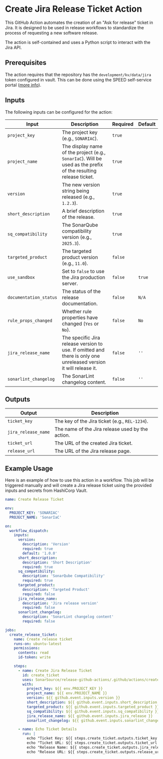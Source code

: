 # Create Jira Release Ticket Action

This GitHub Action automates the creation of an "Ask for release" ticket in Jira. It is designed to be used in release
workflows to standardize the process of requesting a new software release.

The action is self-contained and uses a Python script to interact with the Jira API.

## Prerequisites

The action requires that the repository has the `development/kv/data/jira` token configured in vault.
This can be done using the SPEED self-service
portal ([more info](https://xtranet-sonarsource.atlassian.net/wiki/spaces/Platform/pages/3553787989/Manage+Vault+Policy+-+SPEED)).

## Inputs

The following inputs can be configured for the action:

| Input                  | Description                                                                                                       | Required | Default |
|------------------------|-------------------------------------------------------------------------------------------------------------------|----------|---------|
| `project_key`          | The project key (e.g., `SONARIAC`).                                                                               | `true`   |         |
| `project_name`         | The display name of the project (e.g., `SonarIaC`). Will be used as the prefix of the resulting release ticket.   | `true`   |         |
| `version`              | The new version string being released (e.g., `1.2.3`).                                                            | `true`   |         |
| `short_description`    | A brief description of the release.                                                                               | `true`   |         |
| `sq_compatibility`     | The SonarQube compatibility version (e.g., `2025.3`).                                                             | `true`   |         |
| `targeted_product`     | The targeted product version (e.g., `11.0`).                                                                      | `false`  |         |
| `use_sandbox`          | Set to `false` to use the Jira production server.                                                                 | `false`  | `true`  |
| `documentation_status` | The status of the release documentation.                                                                          | `false`  | `N/A`   |
| `rule_props_changed`   | Whether rule properties have changed (`Yes` or `No`).                                                             | `false`  | `No`    |
| `jira_release_name`    | The specific Jira release version to use. If omitted and there is only one unreleased version it will release it. | `false`  | `''`    |
| `sonarlint_changelog`  | The SonarLint changelog content.                                                                                  | `false`  | `''`    |

## Outputs

| Output              | Description                                      |
|---------------------|--------------------------------------------------|
| `ticket_key`        | The key of the Jira ticket (e.g., `REL-1234`).   |
| `jira_release_name` | The name of the Jira release used by the action. |
| `ticket_url`        | The URL of the created Jira ticket.              |
| `release_url`       | The URL of the Jira release page.                |

## Example Usage

Here is an example of how to use this action in a workflow. This job will be triggered manually and will create a Jira
release ticket using the provided inputs and secrets from HashiCorp Vault.

```yaml
name: Create Release Ticket

env:
  PROJECT_KEY: 'SONARIAC'
  PROJECT_NAME: 'SonarIaC'

on:
  workflow_dispatch:
    inputs:
      version:
        description: 'Version'
        required: true
        default: '1.0.0'
      short_description:
        description: 'Short Description'
        required: true
      sq_compatibility:
        description: 'SonarQube Compatibility'
        required: true
      targeted_product:
        description: 'Targeted Product'
        required: false
      jira_release_name:
        description: 'Jira release version'
        required: false
      sonarlint_changelog:
        description: 'SonarLint changelog content'
        required: false

jobs:
  create_release_ticket:
    name: Create release ticket
    runs-on: ubuntu-latest
    permissions:
      contents: read
      id-token: write

    steps:
      - name: Create Jira Release Ticket
        id: create_ticket
        uses: SonarSource/release-github-actions/.github/actions/create-jira-release-ticket@master
        with:
          project_key: ${{ env.PROJECT_KEY }}
          project_name: ${{ env.PROJECT_NAME }}
          version: ${{ github.event.inputs.version }}
          short_description: ${{ github.event.inputs.short_description }}
          targeted_product: ${{ github.event.inputs.targeted_product }}
          sq_compatibility: ${{ github.event.inputs.sq_compatibility }}
          jira_release_name: ${{ github.event.inputs.jira_release }}
          sonarlint_changelog: ${{ github.event.inputs.sonarlint_changelog }}

      - name: Echo Ticket Details
        run: |
          echo "Ticket Key: ${{ steps.create_ticket.outputs.ticket_key }}"
          echo "Ticket URL: ${{ steps.create_ticket.outputs.ticket_url }}"
          echo "Release Name: ${{ steps.create_ticket.outputs.jira_release_name }}"
          echo "Release URL: ${{ steps.create_ticket.outputs.release_url }}"
```

